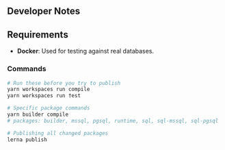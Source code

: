 ## Developer Notes

## Requirements
- **Docker**: Used for testing against real databases.

### Commands
```bash
# Run these before you try to publish
yarn workspaces run compile
yarn workspaces run †est

# Specific package commands
yarn builder compile
# packages: builder, mssql, pgsql, runtime, sql, sql-mssql, sql-pgsql

# Publishing all changed packages
lerna publish
```